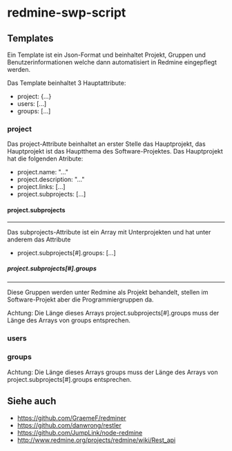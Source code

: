 redmine-swp-script
==================

Templates
---------
Ein Template ist ein Json-Format und beinhaltet Projekt, Gruppen und Benutzerinformationen welche dann automatisiert in Redmine eingepflegt werden.

Das Template beinhaltet 3 Hauptattribute:
* project: {...}
* users: [...]
* groups: [...]

### project

Das project-Attribute beinhaltet an erster Stelle das Hauptprojekt, das Hauptprojekt ist das Hauptthema des Software-Projektes.
Das Hauptprojekt hat die folgenden Atribute:
* project.name: "..."
* project.description: "..."
* project.links: [...]
* project.subprojects: [...]

#### project.subprojects
-----------
Das subprojects-Attribute ist ein Array mit Unterprojekten und hat unter anderem das Attribute
* project.subprojects[#].groups: [...]

##### project.subprojects[#].groups
---------------------
Diese Gruppen werden unter Redmine als Projekt behandelt, stellen im Software-Projekt aber die Programmiergruppen da.

Achtung: Die Länge dieses Arrays project.subprojects[#].groups muss der Länge des Arrays von groups entsprechen.

### users

### groups

Achtung: Die Länge dieses Arrays groups muss der Länge des Arrays von project.subprojects[#].groups entsprechen.

Siehe auch
--------
* https://github.com/GraemeF/redminer
* https://github.com/danwrong/restler
* https://github.com/JumpLink/node-redmine
* http://www.redmine.org/projects/redmine/wiki/Rest_api